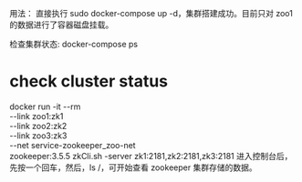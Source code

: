 用法：
直接执行 sudo docker-compose up -d，集群搭建成功。目前只对 zoo1 的数据进行了容器磁盘挂载。

检查集群状态:
docker-compose ps

# check cluster status
docker run -it --rm \
    --link zoo1:zk1 \
    --link zoo2:zk2 \
    --link zoo3:zk3 \
    --net service-zookeeper_zoo-net \
    zookeeper:3.5.5 zkCli.sh -server zk1:2181,zk2:2181,zk3:2181
进入控制台后，先按一个回车，然后，ls /，可开始查看 zookeeper 集群存储的数据。